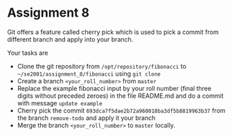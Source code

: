 # Assignment 8

Git offers a feature called cherry pick which is used to pick a commit from different branch and apply into your branch.

Your tasks are

- Clone the git repository from `/opt/repository/fibonacci` to `~/se2001/assignment_8/fibonacci` using `git clone`
- Create a branch `<your_roll_number>` from `master`
- Replace the example fibonacci input by your roll number (final three digits without preceded zeroes) in the file README.md and do a commit with message `update example`
- Cherry pick the commit `693dca7f5dae2b72a960018ba3df5b8819963b37` from the branch `remove-todo` and apply it your branch
- Merge the branch `<your_roll_number>` to `master` locally.
